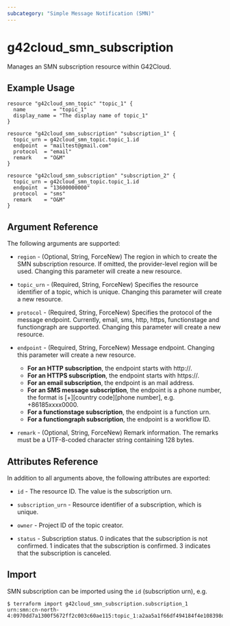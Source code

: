 ```yaml
---
subcategory: "Simple Message Notification (SMN)"
---
```


# g42cloud_smn_subscription

Manages an SMN subscription resource within G42Cloud.

## Example Usage

```hcl
resource "g42cloud_smn_topic" "topic_1" {
  name         = "topic_1"
  display_name = "The display name of topic_1"
}

resource "g42cloud_smn_subscription" "subscription_1" {
  topic_urn = g42cloud_smn_topic.topic_1.id
  endpoint  = "mailtest@gmail.com"
  protocol  = "email"
  remark    = "O&M"
}

resource "g42cloud_smn_subscription" "subscription_2" {
  topic_urn = g42cloud_smn_topic.topic_1.id
  endpoint  = "13600000000"
  protocol  = "sms"
  remark    = "O&M"
}
```

## Argument Reference

The following arguments are supported:

* `region` - (Optional, String, ForceNew) The region in which to create the SMN subscription resource. If omitted, the
  provider-level region will be used. Changing this parameter will create a new resource.

* `topic_urn` - (Required, String, ForceNew) Specifies the resource identifier of a topic, which is unique.
  Changing this parameter will create a new resource.

* `protocol` - (Required, String, ForceNew) Specifies the protocol of the message endpoint. Currently, email, sms, http,
  https, functionstage and functiongraph are supported. Changing this parameter will create a new resource.

* `endpoint` - (Required, String, ForceNew) Message endpoint. Changing this parameter will create a new resource.
  + **For an HTTP subscription**, the endpoint starts with http://.
  + **For an HTTPS subscription**, the endpoint starts with https://.
  + **For an email subscription**, the endpoint is an mail address.
  + **For an SMS message subscription**, the endpoint is a phone number,
  the format is \[+\]\[country code\]\[phone number\], e.g. +86185xxxx0000.
  + **For a functionstage subscription**, the endpoint is a function urn.
  + **For a functiongraph subscription**, the endpoint is a workflow ID.

* `remark` - (Optional, String, ForceNew) Remark information. The remarks must be a UTF-8-coded character string
  containing 128 bytes.

## Attributes Reference

In addition to all arguments above, the following attributes are exported:

* `id` - The resource ID. The value is the subscription urn.

* `subscription_urn` - Resource identifier of a subscription, which is unique.

* `owner` - Project ID of the topic creator.

* `status` - Subscription status. 0 indicates that the subscription is not confirmed. 1 indicates that the subscription
  is confirmed. 3 indicates that the subscription is canceled.

## Import

SMN subscription can be imported using the `id` (subscription urn), e.g.

```
$ terraform import g42cloud_smn_subscription.subscription_1 urn:smn:cn-north-4:0970dd7a1300f5672ff2c003c60ae115:topic_1:a2aa5a1f66df494184f4e108398de1a6
```

